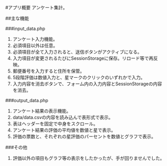 #アプリ概要
アンケート集計。

##主な機能

###input_data.php
1. アンケート入力機能。
2. 必須項目以外は任意。
3. 必須項目が全て入力されると、送信ボタンがアクティブになる。
4. 入力項目が変更されるたびにSessionStorageに保存。リロード等で再反映。
5. 郵便番号を入力すると住所を保管。
6. 5段階評価は数値入力と、星マークのクリックのいずれかで入力。
7. 入力内容を消去ボタンで、フォーム内の入力内容とSessionStorageの内容を消去。

###output_data.php
1. アンケート結果の表示機能。
2. data/data.csvの内容を読み込んで表形式で表示。
3. 表はヘッダーを固定で中身をスクロール。
4. アンケート結果の評価の平均値を数値と星で表示。
5. 評価の票数と、それぞれの星評価のパーセントを数値とグラフで表示。

###その他
1. 評価以外の項目もグラフ等の表示をしたかったが、手が回りませんでした。